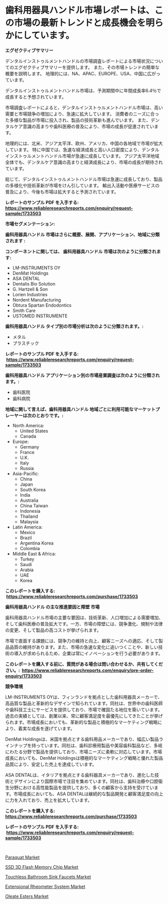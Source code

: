 <p><h1>歯科用器具ハンドル市場レポートは、この市場の最新トレンドと成長機会を明らかにしています。</h1></p><p><strong>エグゼクティブサマリー</strong></p>
<p><p>デンタルインストゥルメントハンドルの市場調査レポートによる市場状況についてのエグゼクティブサマリーを提供します。 また、その市場トレンドの簡単な概要を説明します。 地理的には、NA、APAC、EUROPE、USA、中国に広がっています。</p><p>デンタルインストゥルメントハンドル市場は、予測期間中に年間成長率6.4％で成長すると予想されています。</p><p>市場調査レポートによると、デンタルインストゥルメントハンドル市場は、高い需要と市場競争の増加により、急速に拡大しています。 消費者のニーズに合った多様な製品が市場に投入され、製品の技術革新も進んでいます。 また、デンタルケア意識の高まりや歯科医療の普及により、市場の成長が促進されています。</p><p>地理的には、北米、アジア太平洋、欧州、アメリカ、中国の各地域で市場が拡大しています。 特に中国では、急速な経済成長と高い人口密度により、デンタルインストゥルメントハンドル市場が急速に成長しています。 アジア太平洋地域全体でも、デンタルケア意識の高まりと経済成長により、市場の成長が期待されています。</p><p>総じて、デンタルインストゥルメントハンドル市場は急速に成長しており、製品の多様化や技術革新が市場をけん引しています。 輸出入活動や医療サービスの普及により、今後も市場は拡大すると予測されています。</p></p>
<p><strong>レポートのサンプル PDF を入手する: <a href="https://www.reliableresearchreports.com/enquiry/request-sample/1733503">https://www.reliableresearchreports.com/enquiry/request-sample/1733503</a></strong></p>
<p><strong>市場セグメンテーション:</strong></p>
<p><strong> 歯科用器具ハンドル 市場はさらに概要、展開、アプリケーション、地域に分類されます :</strong></p>
<p><strong>コンポーネントに関しては、 歯科用器具ハンドル 市場は次のように分類されます: &nbsp;</strong></p>
<p><ul><li>LM-INSTRUMENTS OY</li><li>DenMat Holdings</li><li>ASA DENTAL</li><li>Dentalis Bio Solution</li><li>G. Hartzell & Son</li><li>Lorien Industries</li><li>Nordent Manufacturing</li><li>Obtura Spartan Endodontics</li><li>Smith Care</li><li>USTOMED INSTRUMENTE</li></ul></p>
<p><strong> 歯科用器具ハンドル タイプ別の市場分析は次のように分類されます。:</strong></p>
<p><ul><li>メタル</li><li>プラスチック</li></ul></p>
<p><strong>レポートのサンプル PDF を入手する: &nbsp;<a href="https://www.reliableresearchreports.com/enquiry/request-sample/1733503">https://www.reliableresearchreports.com/enquiry/request-sample/1733503</a></strong></p>
<p><strong> 歯科用器具ハンドル アプリケーション別の市場産業調査は次のように分類されます。:</strong></p>
<p><ul><li>歯科医院</li><li>歯科病院</li></ul></p>
<p><strong>地域に関して言えば、歯科用器具ハンドル 地域ごとに利用可能なマーケットプレーヤーは次のとおりです。:</strong></p>
<p><ul>
    <li>
        North America:
        <ul>
            <li>United States</li>
            <li>Canada</li>
        </ul>
    </li>
    <li>
        Europe:
        <ul>
            <li>Germany</li>
            <li>France</li>
            <li>U.K.</li>
            <li>Italy</li>
            <li>Russia</li>
        </ul>
    </li>
    <li>
        Asia-Pacific:
        <ul>
            <li>China</li>
            <li>Japan</li>
            <li>South Korea</li>
            <li>India</li>
            <li>Australia</li>
            <li>China Taiwan</li>
            <li>Indonesia</li>
            <li>Thailand</li>
            <li>Malaysia</li>
        </ul>
    </li>
    <li>
        Latin America:
        <ul>
            <li>Mexico</li>
            <li>Brazil</li>
            <li>Argentina Korea</li>
            <li>Colombia</li>
        </ul>
    </li>
    <li>
        Middle East & Africa:
        <ul>
            <li>Turkey</li>
            <li>Saudi</li>
            <li>Arabia</li>
            <li>UAE</li>
            <li>Korea</li>
        </ul>
    </li>
    </ul></p>
<p><strong>このレポートを購入する: &nbsp;<a href="https://www.reliableresearchreports.com/purchase/1733503">https://www.reliableresearchreports.com/purchase/1733503</a></strong></p>
<p><strong>歯科用器具ハンドル の主な推進要因と障壁 市場</strong></p>
<p><p>歯科用器具ハンドル市場の主要な要因は、技術革新、人口増加による需要増加、そして歯科医療の普及拡大です。一方、市場の障壁には、競争激化、規制や法律の変更、そして製品の高コストが挙げられます。</p><p>市場で直面する課題には、競争力の維持と向上、顧客ニーズへの適応、そして製品品質の維持があります。また、市場の急速な変化に追いつくことや、新しい技術の導入が求められるため、企業は常にイノベーションを行う必要があります。</p></p>
<p><strong>このレポートを購入する前に、質問がある場合は問い合わせるか、共有してください。:&nbsp; <a href="https://www.reliableresearchreports.com/enquiry/pre-order-enquiry/1733503">https://www.reliableresearchreports.com/enquiry/pre-order-enquiry/1733503</a></strong></p>
<p><strong>競争環境</strong></p>
<p><p>LM-INSTRUMENTS OYは、フィンランドを拠点とした歯科用器具メーカーで、高品質な製品と革新的なデザインで知られています。同社は、世界中の歯科医師や歯科技工士にサービスを提供しており、市場で確固たる地位を築いています。過去の実績としては、創業以来、常に顧客満足度を最優先にしてきたことが挙げられます。市場成長においても、革新的な製品と積極的なマーケティング戦略により、着実な成長を遂げています。</p><p>DenMat Holdingsは、米国を拠点とする歯科用品メーカーであり、幅広い製品ラインナップを持っています。同社は、歯科診療用製品や美容歯科製品など、多岐にわたる分野で製品を提供しており、市場ニーズに柔軟に対応しています。市場成長においても、DenMat Holdingsは積極的なマーケティング戦略と優れた製品品質により、安定した売上を達成しています。</p><p>ASA DENTALは、イタリアを拠点とする歯科器具メーカーであり、進化した技術とデザインにより国際市場で注目を集めています。同社は、歯科治療や口腔衛生分野における高性能製品を提供しており、多くの顧客から支持を受けています。市場成長においても、ASA DENTALは継続的な製品開発と顧客満足度の向上に力を入れており、売上を拡大しています。</p></p>
<p><strong>このレポートを購入する: &nbsp; <a href="https://www.reliableresearchreports.com/purchase/1733503">https://www.reliableresearchreports.com/purchase/1733503</a></strong></p>
<p><strong>レポートのサンプル PDF を入手する: &nbsp;<a href="https://www.reliableresearchreports.com/enquiry/request-sample/1733503">https://www.reliableresearchreports.com/enquiry/request-sample/1733503</a></strong><strong></strong></p>
<p>&nbsp;</p>
<p><p><a href="https://view.publitas.com/reportprime-1/paraquat-market-size-and-growth-market-segmentation-regional-and-country-breakdowns-and-market-trends-for-period-from-2024-2031/">Paraquat Market</a></p><p><a href="https://github.com/Hazelklievgspy6vdcsmu106w/Market-Research-Report-List-1/blob/main/ssd-3d-flash-memory-chip-market.md">SSD 3D Flash Memory Chip Market</a></p><p><a href="https://three-jumbo-f6d.notion.site/Touchless-Bathroom-Sink-Faucets-Market-Size-Growth-and-Forecast-from-2024-2031-b540782d31e7489c856c1261d46f8527">Touchless Bathroom Sink Faucets Market</a></p><p><a href="https://noble-drawer-34c.notion.site/Extensional-Rheometer-System-Market-Research-Report-Provides-Critical-Insights-that-can-help-Shape-B-4a3d7b3ced5f4f1b9abbc05a273df512">Extensional Rheometer System Market</a></p><p><a href="https://view.publitas.com/reportprime-1/oleate-esters-market-provides-detailed-segmentation-of-this-market-based-on-type-application-and-region-and-forecast-for-the-period-from-2024-2031/">Oleate Esters Market</a></p></p>